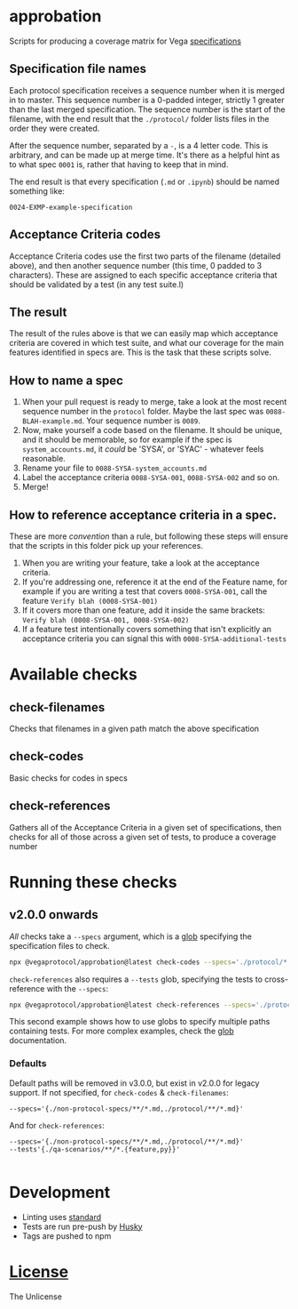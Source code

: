 # approbation
Scripts for producing a coverage matrix for Vega [specifications](https://github.com/vegaprotocol/specs)

## Specification file names
Each protocol specification receives a sequence number when it is merged in to master. 
This sequence number is a 0-padded integer, strictly 1 greater than the last merged 
specification. The sequence number is the start of the filename, with the end result
that the `./protocol/` folder lists files in the order they were created.

After the sequence number, separated by a `-`, is a 4 letter code. This is arbitrary,
and can be made up at merge time. It's there as a helpful hint as to what spec `0001` is,
rather that having to keep that in mind.

The end result is that every specification (`.md` or `.ipynb`) should be named something like:
```
0024-EXMP-example-specification
```

## Acceptance Criteria codes
Acceptance Criteria codes use the first two parts of the filename (detailed above), and then
another sequence number (this time, 0 padded to 3 characters). These are assigned to each specific
acceptance criteria that should be validated by a test (in any test suite.l)

## The result
The result of the rules above is that we can easily map which acceptance criteria are covered
in which test suite, and what our coverage for the main features identified in specs are. This
is the task that these scripts solve.

## How to name a spec
1. When your pull request is ready to merge, take a look at the most recent sequence number in the
`protocol` folder. Maybe the last spec was `0088-BLAH-example.md`. Your sequence number is `0089`.
2. Now, make yourself a code based on the filename. It should be unique, and it should be memorable,
so for example if the spec is `system_accounts.md`, it *could* be 'SYSA', or 'SYAC' - whatever feels
reasonable.
3. Rename your file to `0088-SYSA-system_accounts.md`
4. Label the acceptance criteria `0088-SYSA-001`, `0088-SYSA-002` and so on.
5. Merge!

## How to reference acceptance criteria in a spec.
These are more *convention* than a rule, but following these steps will ensure that the scripts in 
this folder pick up your references.

1. When you are writing your feature, take a look at the acceptance criteria.
2. If you're addressing one, reference it at the end of the Feature name, for example if you are 
writing a test that covers `0008-SYSA-001`, call the feature `Verify blah (0008-SYSA-001)`
3. If it covers more than one feature, add it inside the same brackets: `Verify blah (0008-SYSA-001, 0008-SYSA-002)`
4. If a feature test intentionally covers something that isn't explicitly an acceptance criteria
you can signal this with `0008-SYSA-additional-tests`


# Available checks
## check-filenames
Checks that filenames in a given path match the above specification

## check-codes
Basic checks for codes in specs

## check-references
Gathers all of the Acceptance Criteria in a given set of specifications, then checks for all of those across a given
set of tests, to produce a coverage number

# Running these checks

## v2.0.0 onwards
_All_ checks take a `--specs` argument, which is a [glob](https://www.npmjs.com/package/glob) specifying the specification files to check.

```bash
npx @vegaprotocol/approbation@latest check-codes --specs='./protocol/*.md'
```

`check-references` also requires a `--tests` glob, specifying the tests to cross-reference with the `--specs`:

```bash
npx @vegaprotocol/approbation@latest check-references --specs='./protocol/*.md' --tests='{./feature/*.feature,./system-tests/**/*.py}'
```

This second example shows how to use globs to specify multiple paths containing tests. For more complex examples, check the 
 [glob](https://www.npmjs.com/package/glob) documentation.

### Defaults
Default paths will be removed in v3.0.0, but exist in v2.0.0 for legacy support. If not specified, for `check-codes` & `check-filenames`:
```
--specs='{./non-protocol-specs/**/*.md,./protocol/**/*.md}'
```

And for `check-references`:
```
--specs='{./non-protocol-specs/**/*.md,./protocol/**/*.md}'
--tests'{./qa-scenarios/**/*.{feature,py}}'
  
```

# Development
- Linting uses [standard](https://www.npmjs.com/package/standard)
- Tests are run pre-push by [Husky](https://www.npmjs.com/package/husky)
- Tags are pushed to npm

# [License](./LICENSE)
The Unlicense
